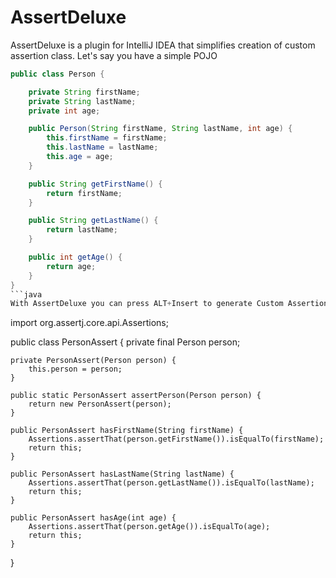 AssertDeluxe
============

AssertDeluxe is a plugin for IntelliJ IDEA that simplifies creation of custom assertion class. Let's say you have a simple POJO
```java
public class Person {

    private String firstName;
    private String lastName;
    private int age;

    public Person(String firstName, String lastName, int age) {
        this.firstName = firstName;
        this.lastName = lastName;
        this.age = age;
    }

    public String getFirstName() {
        return firstName;
    }

    public String getLastName() {
        return lastName;
    }

    public int getAge() {
        return age;
    }
}
```java
With AssertDeluxe you can press ALT+Insert to generate Custom Assertion Class.
```
import org.assertj.core.api.Assertions;

public class PersonAssert {
    private final Person person;

    private PersonAssert(Person person) {
        this.person = person;
    }

    public static PersonAssert assertPerson(Person person) {
        return new PersonAssert(person);
    }

    public PersonAssert hasFirstName(String firstName) {
        Assertions.assertThat(person.getFirstName()).isEqualTo(firstName);
        return this;
    }

    public PersonAssert hasLastName(String lastName) {
        Assertions.assertThat(person.getLastName()).isEqualTo(lastName);
        return this;
    }

    public PersonAssert hasAge(int age) {
        Assertions.assertThat(person.getAge()).isEqualTo(age);
        return this;
    }
}
```
